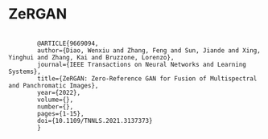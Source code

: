 # ZeRGAN
<pre>
    <code>
        @ARTICLE{9669094, 
        author={Diao, Wenxiu and Zhang, Feng and Sun, Jiande and Xing, Yinghui and Zhang, Kai and Bruzzone, Lorenzo}, 
        journal={IEEE Transactions on Neural Networks and Learning Systems},   
        title={ZeRGAN: Zero-Reference GAN for Fusion of Multispectral and Panchromatic Images},  
        year={2022},  
        volume={},  
        number={},  
        pages={1-15},  
        doi={10.1109/TNNLS.2021.3137373}
        }
    </code>
</pre>
